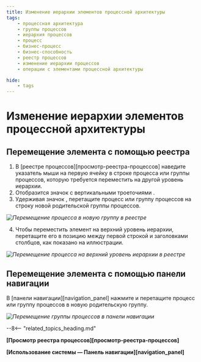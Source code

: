 ```yaml
---
title: Изменение иерархии элементов процессной архитектуры
tags:
    - процессная архитектура
    - группы процессов
    - иерархия процессов
    - процесс
    - бизнес-процесс
    - бизнес-способность
    - реестр процессов
    - изменение иерархии процессов
    - операции с элементами процессной архитектуры

hide:
    - tags
---
```


# Изменение иерархии элементов процессной архитектуры

## Перемещение элемента с помощью реестра

1. В [реестре процессов][просмотр-реестра-процессов] наведите указатель мыши на первую ячейку в строке процесса или группы процессов, которую требуется переместить на другой уровень иерархии.
2. Отобразится значок с вертикальными троеточиями <i class="fa-light fa-grip-dots-vertical"></i>.
3. Удерживая значок <i class="fa-light fa-grip-dots-vertical"></i>, перетащите процесс или группу процессов на строку новой родительской группы процессов.

*![Перемещение процесса в новую группу в реестре](process_architecture_modeling_moving_entity_in_registry.png)*

4. Чтобы переместить элемент на верхний уровень иерархии, перетащите его в позицию между первой строкой и заголовками столбцов, как показано на иллюстрации.

*![Перемещение процесса на верхний уровень иерархии в реестре](process_architecture_modeling_moving_entity_in_registry_top_level.png)*

## Перемещение элемента с помощью панели навигации

В [панели навигации][navigation_panel] нажмите и перетащите процесс или группу процессов в новую родительскую группу.

*![Перемещение группы процессов в панели навигации](process_architecture_modeling_moving_entity_in_navigation.png)*

--8<-- "related_topics_heading.md"

**[Просмотр реестра процессов][просмотр-реестра-процессов]**

**[Использование системы — Панель навигации][navigation_panel]**
